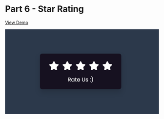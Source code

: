 # Part 6 - Star Rating

[View Demo](https://code-architects.github.io/15-Days-15-Projects/Part%206%20-%20Star%20Rating)

![Preview for Star Rating](./preview.png)